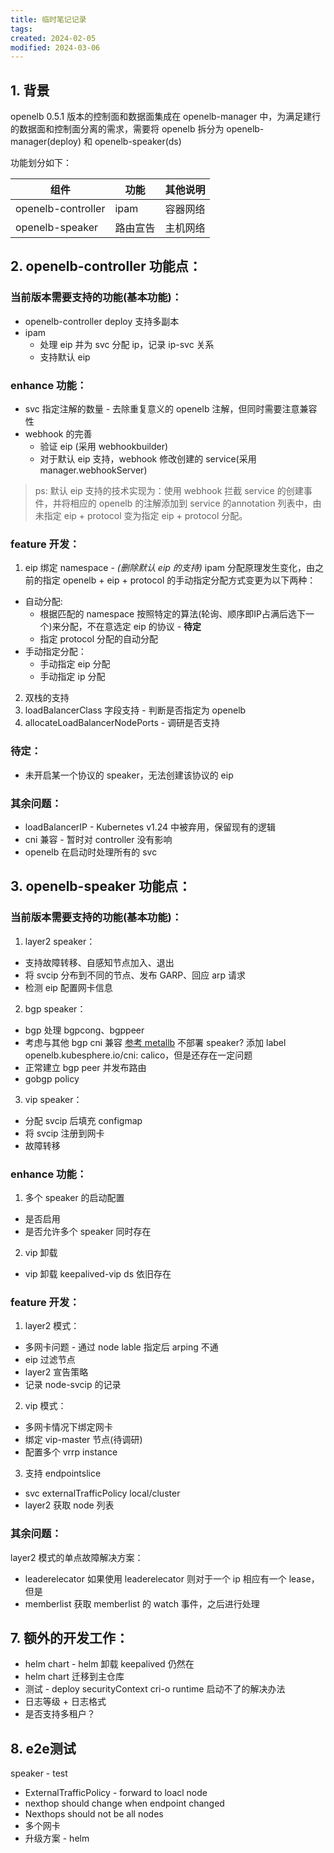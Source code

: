 ```yaml
---
title: 临时笔记记录
tags: 
created: 2024-02-05
modified: 2024-03-06
---
```


## 1. 背景
openelb 0.5.1 版本的控制面和数据面集成在 openelb-manager 中，为满足建行的数据面和控制面分离的需求，需要将 openelb 拆分为 openelb-manager(deploy) 和 openelb-speaker(ds)

功能划分如下：

| 组件 | 功能 | 其他说明 |
| ---- | ---- | ---- |
| openelb-controller | ipam | 容器网络 |
| openelb-speaker | 路由宣告 | 主机网络 |
## 2. openelb-controller 功能点：
### 当前版本需要支持的功能(基本功能)：
- openelb-controller deploy 支持多副本
- ipam
	- 处理 eip 并为 svc 分配 ip，记录 ip-svc 关系
	- 支持默认 eip

### enhance 功能：
- svc 指定注解的数量 - 去除重复意义的 openelb 注解，但同时需要注意兼容性
- webhook 的完善
	- 验证 eip (采用 webhookbuilder)
	- 对于默认 eip 支持，webhook 修改创建的 service(采用 manager.webhookServer)

> ps: 默认 eip 支持的技术实现为：使用 webhook 拦截 service 的创建事件，并将相应的 openelb 的注解添加到 service 的annotation 列表中，由未指定 eip + protocol 变为指定 eip + protocol 分配。

### feature 开发：
1. eip 绑定 namespace - *(删除默认 eip 的支持)*
ipam 分配原理发生变化，由之前的指定 openelb + eip + protocol 的手动指定分配方式变更为以下两种：
- 自动分配:
	- 根据匹配的 namespace 按照特定的算法(轮询、顺序即IP占满后选下一个)来分配，不在意选定 eip 的协议 - **待定**
	- 指定 protocol 分配的自动分配
- 手动指定分配：
	- 手动指定 eip 分配
	- 手动指定 ip 分配

2. 双栈的支持
3. loadBalancerClass 字段支持 - 判断是否指定为 openelb
4. allocateLoadBalancerNodePorts -  调研是否支持

### 待定：
- 未开启某一个协议的 speaker，无法创建该协议的 eip

### 其余问题：
- loadBalancerIP - Kubernetes v1.24 中被弃用，保留现有的逻辑
- cni 兼容 - 暂时对 controller 没有影响
- openelb 在启动时处理所有的 svc

## 3. openelb-speaker 功能点：
### 当前版本需要支持的功能(基本功能)：
1. layer2 speaker：
- 支持故障转移、自感知节点加入、退出
- 将 svcip 分布到不同的节点、发布 GARP、回应 arp 请求
- 检测 eip 配置网卡信息

2. bgp speaker：
- bgp 处理 bgpcong、bgppeer 
- 考虑与其他 bgp cni 兼容 [参考 metallb](https://metallb.org/installation/network-addons/)
	不部署 speaker? 添加 label openelb.kubesphere.io/cni: calico，但是还存在一定问题
- 正常建立 bgp peer 并发布路由
- gobgp policy

3. vip speaker：
- 分配 svcip 后填充 configmap
- 将 svcip 注册到网卡
- 故障转移

### enhance 功能：
1. 多个 speaker 的启动配置
- 是否启用
- 是否允许多个 speaker 同时存在

2. vip 卸载
- vip 卸载 keepalived-vip ds 依旧存在

### feature 开发：
1. layer2 模式：
- 多网卡问题 -  通过 node lable 指定后 arping 不通
- eip 过滤节点
- layer2 宣告策略
- 记录 node-svcip 的记录

2. vip 模式：
- 多网卡情况下绑定网卡
- 绑定 vip-master 节点(待调研)
- 配置多个 vrrp instance

3. 支持 endpointslice
- svc externalTrafficPolicy local/cluster
- layer2 获取 node 列表

### 其余问题：
layer2 模式的单点故障解决方案：
- leaderelecator
如果使用 leaderelecator 则对于一个 ip 相应有一个 lease，但是
- memberlist
获取 memberlist 的 watch 事件，之后进行处理


## 7. 额外的开发工作：
- helm chart - helm 卸载 keepalived 仍然在
- helm chart 迁移到主仓库
- 测试 - deploy securityContext  cri-o runtime 启动不了的解决办法
- 日志等级 + 日志格式
- 是否支持多租户？

## 8. e2e测试 
speaker - test
- ExternalTrafficPolicy - forward to loacl node
- nexthop should change when endpoint changed
- Nexthops should not be all nodes
- 多个网卡
- 升级方案 - helm






